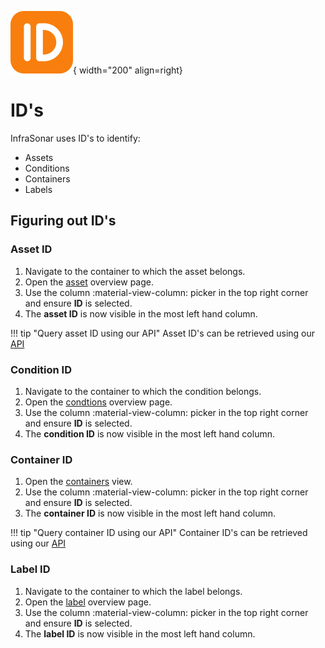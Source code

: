 ![API-ID](../images/api_id.png){ width="200" align=right}

# ID's

InfraSonar uses ID's to identify:

* Assets
* Conditions
* Containers
* Labels

## Figuring out ID's

### Asset ID

1. Navigate to the container to which the asset belongs.
2. Open the [asset](../application/assets.md) overview page.
3. Use the column :material-view-column: picker in the top right corner and ensure **ID** is selected.
4. The **asset ID** is now visible in the most left hand column.

!!! tip "Query asset ID using our API"
    Asset ID's can be retrieved using our [API](asset/query-id.md)

### Condition ID

1. Navigate to the container to which the condition belongs.
2. Open the [condtions](../application/conditions.md) overview page.
3. Use the column :material-view-column: picker in the top right corner and ensure **ID** is selected.
4. The **condition ID** is now visible in the most left hand column.

### Container ID

1. Open the [containers](../application/container.md) view.
2. Use the column :material-view-column: picker in the top right corner and ensure **ID** is selected.
3. The **container ID** is now visible in the most left hand column.

!!! tip "Query container ID using our API"
    Container ID's can be retrieved using our [API](container/query-id.md)

### Label ID

1. Navigate to the container to which the label belongs.
2. Open the [label](../application/labels.md) overview page.
3. Use the column :material-view-column: picker in the top right corner and ensure **ID** is selected.
4. The **label ID** is now visible in the most left hand column.


